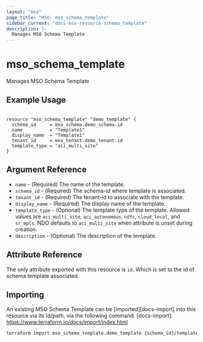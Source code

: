 ```yaml
---
layout: "mso"
page_title: "MSO: mso_schema_template"
sidebar_current: "docs-mso-resource-schema_template"
description: |-
  Manages MSO Schema Template
---
```


# mso_schema_template #

Manages MSO Schema Template

## Example Usage ##

```hcl

resource "mso_schema_template" "demo_template" {
  schema_id     = mso_schema.demo_schema.id
  name          = "Template1"
  display_name  = "Template1"
  tenant_id     = mso_tenant.demo_tenant.id
  template_type = "aci_multi_site"
}

```

## Argument Reference ##

* `name` - (Required) The name of the template.
* `schema_id` - (Required) The schema-id where template is associated.
* `tenant_id` - (Required) The tenant-id to associate with the template.
* `display_name` - (Required) The display name of the template.
* `template_type` - (Optional) The template type of the template. Allowed values are `aci_multi_site`, `aci_autonomous`, `ndfc`, `cloud_local`, and `sr_mpls`. NDO defaults to `aci_multi_site` when attribute is unset during creation.
* `description` - (Optional) The description of the template.

## Attribute Reference ##

The only attribute exported with this resource is `id`. Which is set to the id of schema template associated.

## Importing ##

An existing MSO Schema Template can be [imported][docs-import] into this resource via its Id/path, via the following command: [docs-import]: <https://www.terraform.io/docs/import/index.html>

```bash
terraform import mso_schema_template.demo_template {schema_id}/template/{name}
```
